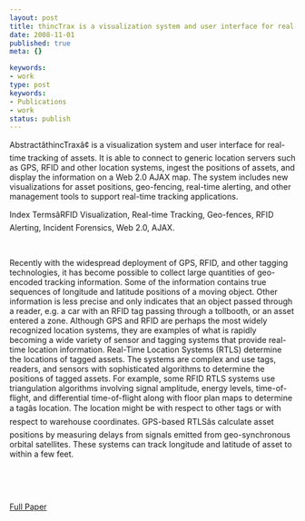 ```yaml
---
layout: post
title: thincTrax is a visualization system and user interface for real-time tracking of assets
date: 2008-11-01
published: true
meta: {}

keywords:
- work
type: post
keywords:
- Publications
- work
status: publish
---
```



AbstractâthincTraxâ¢ is a visualization system and user interface for real-time tracking of assets. It is able to connect to generic location servers such as GPS, RFID and other location systems, ingest the positions of assets, and display the information on a Web 2.0 AJAX map. The system includes new visualizations for asset positions, geo-fencing, real-time alerting, and other management tools to support real-time tracking applications.



Index TermsâRFID Visualization, Real-time Tracking, Geo-fences, RFID Alerting, Incident Forensics, Web 2.0, AJAX.



 



Recently with the widespread deployment of GPS, RFID, and other tagging technologies, it has become possible to collect large quantities of geo-encoded tracking information. Some of the information contains true sequences of longitude and latitude positions of a moving object. Other information is less precise and only indicates that an object passed through a reader, e.g. a car with an RFID tag passing through a tollbooth, or an asset entered a zone. Although GPS and RFID are perhaps the most widely recognized location systems, they are examples of what is rapidly becoming a wide variety of sensor and tagging systems that provide real-time location information. Real-Time Location Systems (RTLS) determine the locations of tagged assets. The systems are complex and use tags, readers, and sensors with sophisticated algorithms to determine the positions of tagged assets. For example, some RFID RTLS systems use triangulation algorithms involving signal amplitude, energy levels, time-of-flight, and differential time-of-flight along with floor plan maps to determine a tagâs location. The location might be with respect to other tags or with respect to warehouse coordinates. GPS-based RTLSâs calculate asset positions by measuring delays from signals emitted from geo-synchronous orbital satellites. These systems can track longitude and latitude of asset to within a few feet.



 



 

 <div class="wlWriterSmartContent" style="padding-right: 0px;padding-left: 0px;padding-bottom: 0px;margin: 0px;padding-top: 0px">

 [Full Paper](http://www.andyeick.com/_blogMedia/thincTraxisavisualizationsystemanduserin_12C98/thincTraxVAST2008.pdf)

</div>
